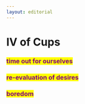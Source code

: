 ```yaml
---
layout: editorial
---
```


# IV of Cups



### <mark style="color:purple;">time out for ourselves</mark>

### <mark style="color:purple;">re-evaluation of desires</mark>&#x20;

### <mark style="color:purple;">boredom</mark>

<mark style="color:purple;"></mark>

<mark style="color:purple;"></mark>
